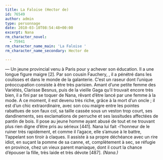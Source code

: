```yaml
---
title: La Faloise (Hector de)
id: 76549
author: admin
type: personnage
date: 2010-03-10T08:54:48+00:00
excerpt: Nana
rm_character_novel:
  - 75941
rm_character_name_main: 'La Faloise '
rm_character_name_secondary: Hector de

---
```

— Un jeune provincial venu à Paris pour y achever son éducation. Il a une longue figure maigre [2]. Par son cousin Fauchery, , il a pénétré dans les coulisses et dans le monde de la galanterie. C&rsquo;est un raseur dont l&rsquo;unique préoccupation consiste à être très parisien. Amant d&rsquo;une petite femme des Variétés, Clarisse Besnus, puis de la vieille Gaga qu&rsquo;il trouvait encore très bien, il a fini par se toquer de Nana, rêvant d&rsquo;être lancé par une femme à la mode. A ce moment, il est devenu très riche, grâce à la mort d&rsquo;un oncle ; il est d&rsquo;un chic extraordinaire, avec son cou maigre entre les pointes rabattues de son faux col, sa taille cassée sous un veston trop court, ses dandinements, ses exclamations de perruche et ses lassitudes affectées de pantin de bois. Il pose au jeune homme ayant abusé de tout et ne trouvant plus rien digne d&rsquo;être pris au sérieux [441]. Nana lui fait -l&rsquo;honneur de le ruiner très rapidement, et comme il l&rsquo;agace, elle s&rsquo;amuse à le battre, 1&rsquo;appelant son tiroir à claques. Il assiste à sa propre déchéance avec un rire idiot, en suçant la pomme de sa canne, et, complètement à sec, se réfugie en province, chez un vieux parent maniaque, dont il court la chance d&rsquo;épouser la fille, très laide et très dévote [487]. _(Nana.)_
